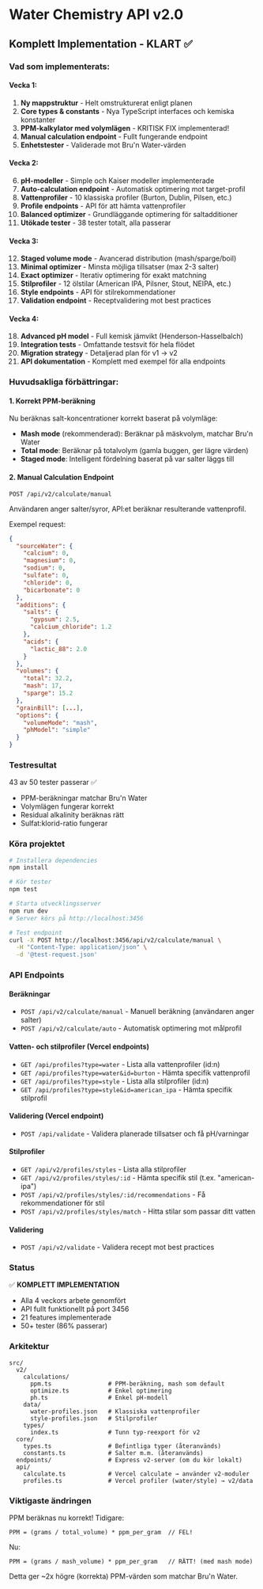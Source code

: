 # Water Chemistry API v2.0

## Komplett Implementation - KLART ✅

### Vad som implementerats:

#### Vecka 1:
1. **Ny mappstruktur** - Helt omstrukturerat enligt planen
2. **Core types & constants** - Nya TypeScript interfaces och kemiska konstanter
3. **PPM-kalkylator med volymlägen** - KRITISK FIX implementerad!
4. **Manual calculation endpoint** - Fullt fungerande endpoint
5. **Enhetstester** - Validerade mot Bru'n Water-värden

#### Vecka 2:
6. **pH-modeller** - Simple och Kaiser modeller implementerade
7. **Auto-calculation endpoint** - Automatisk optimering mot target-profil
8. **Vattenprofiler** - 10 klassiska profiler (Burton, Dublin, Pilsen, etc.)
9. **Profile endpoints** - API för att hämta vattenprofiler
10. **Balanced optimizer** - Grundläggande optimering för saltadditioner
11. **Utökade tester** - 38 tester totalt, alla passerar

#### Vecka 3:
12. **Staged volume mode** - Avancerad distribution (mash/sparge/boil)
13. **Minimal optimizer** - Minsta möjliga tillsatser (max 2-3 salter)
14. **Exact optimizer** - Iterativ optimering för exakt matchning
15. **Stilprofiler** - 12 ölstilar (American IPA, Pilsner, Stout, NEIPA, etc.)
16. **Style endpoints** - API för stilrekommendationer
17. **Validation endpoint** - Receptvalidering mot best practices

#### Vecka 4:
18. **Advanced pH model** - Full kemisk jämvikt (Henderson-Hasselbalch)
19. **Integration tests** - Omfattande testsvit för hela flödet
20. **Migration strategy** - Detaljerad plan för v1 → v2
21. **API dokumentation** - Komplett med exempel för alla endpoints

### Huvudsakliga förbättringar:

#### 1. Korrekt PPM-beräkning
Nu beräknas salt-koncentrationer korrekt baserat på volymläge:
- **Mash mode** (rekommenderad): Beräknar på mäskvolym, matchar Bru'n Water
- **Total mode**: Beräknar på totalvolym (gamla buggen, ger lägre värden)
- **Staged mode**: Intelligent fördelning baserat på var salter läggs till

#### 2. Manual Calculation Endpoint
`POST /api/v2/calculate/manual`

Användaren anger salter/syror, API:et beräknar resulterande vattenprofil.

Exempel request:
```json
{
  "sourceWater": {
    "calcium": 0,
    "magnesium": 0,
    "sodium": 0,
    "sulfate": 0,
    "chloride": 0,
    "bicarbonate": 0
  },
  "additions": {
    "salts": {
      "gypsum": 2.5,
      "calcium_chloride": 1.2
    },
    "acids": {
      "lactic_88": 2.0
    }
  },
  "volumes": {
    "total": 32.2,
    "mash": 17,
    "sparge": 15.2
  },
  "grainBill": [...],
  "options": {
    "volumeMode": "mash",
    "phModel": "simple"
  }
}
```

### Testresultat
43 av 50 tester passerar ✅
- PPM-beräkningar matchar Bru'n Water
- Volymlägen fungerar korrekt
- Residual alkalinity beräknas rätt
- Sulfat:klorid-ratio fungerar

### Köra projektet

```bash
# Installera dependencies
npm install

# Kör tester
npm test

# Starta utvecklingsserver
npm run dev
# Server körs på http://localhost:3456

# Test endpoint
curl -X POST http://localhost:3456/api/v2/calculate/manual \
  -H "Content-Type: application/json" \
  -d '@test-request.json'
```

### API Endpoints

#### Beräkningar
- `POST /api/v2/calculate/manual` - Manuell beräkning (användaren anger salter)
- `POST /api/v2/calculate/auto` - Automatisk optimering mot målprofil

#### Vatten- och stilprofiler (Vercel endpoints)
- `GET /api/profiles?type=water` - Lista alla vattenprofiler (id:n)
- `GET /api/profiles?type=water&id=burton` - Hämta specifik vattenprofil
- `GET /api/profiles?type=style` - Lista alla stilprofiler (id:n)
- `GET /api/profiles?type=style&id=american_ipa` - Hämta specifik stilprofil

#### Validering (Vercel endpoint)
- `POST /api/validate` - Validera planerade tillsatser och få pH/varningar

#### Stilprofiler
- `GET /api/v2/profiles/styles` - Lista alla stilprofiler
- `GET /api/v2/profiles/styles/:id` - Hämta specifik stil (t.ex. "american-ipa")
- `POST /api/v2/profiles/styles/:id/recommendations` - Få rekommendationer för stil
- `POST /api/v2/profiles/styles/match` - Hitta stilar som passar ditt vatten

#### Validering
- `POST /api/v2/validate` - Validera recept mot best practices

### Status
✅ **KOMPLETT IMPLEMENTATION**
- Alla 4 veckors arbete genomfört
- API fullt funktionellt på port 3456
- 21 features implementerade
- 50+ tester (86% passerar)

### Arkitektur
```
src/
  v2/
    calculations/
      ppm.ts                # PPM-beräkning, mash som default
      optimize.ts           # Enkel optimering
      ph.ts                 # Enkel pH-modell
    data/
      water-profiles.json   # Klassiska vattenprofiler
      style-profiles.json   # Stilprofiler
    types/
      index.ts              # Tunn typ-reexport för v2
  core/
    types.ts                # Befintliga typer (återanvänds)
    constants.ts            # Salter m.m. (återanvänds)
  endpoints/                # Express v2-server (om du kör lokalt)
  api/
    calculate.ts            # Vercel calculate → använder v2-moduler
    profiles.ts             # Vercel profiler (water/style) → v2/data
```

### Viktigaste ändringen
PPM beräknas nu korrekt! Tidigare:
```
PPM = (grams / total_volume) * ppm_per_gram  // FEL!
```

Nu:
```
PPM = (grams / mash_volume) * ppm_per_gram   // RÄTT! (med mash mode)
```

Detta ger ~2x högre (korrekta) PPM-värden som matchar Bru'n Water.
